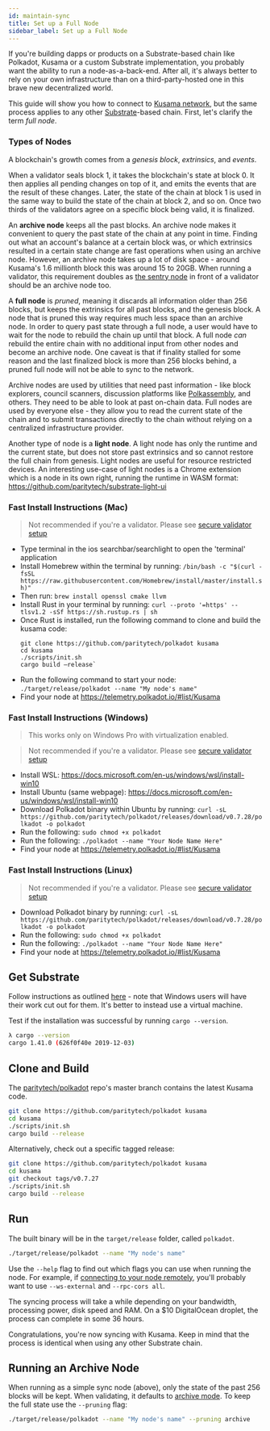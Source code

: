 ```yaml
---
id: maintain-sync
title: Set up a Full Node
sidebar_label: Set up a Full Node
---
```


If you're building dapps or products on a Substrate-based chain like Polkadot, Kusama or a custom Substrate implementation, you probably want the ability to run a node-as-a-back-end. After all, it's always better to rely on your own infrastructure than on a third-party-hosted one in this brave new decentralized world.

This guide will show you how to connect to [Kusama network](https://kusama.network), but the same process applies to any other [Substrate](https://substrate.dev)-based chain. First, let's clarify the term _full node_.

### Types of Nodes

A blockchain's growth comes from a _genesis block_, _extrinsics_, and _events_.

When a validator seals block 1, it takes the blockchain's state at block 0. It then applies all pending changes on top of it, and emits the events that are the result of these changes. Later, the state of the chain at block 1 is used in the same way to build the state of the chain at block 2, and so on. Once two thirds of the validators agree on a specific block being valid, it is finalized.

An **archive node** keeps all the past blocks. An archive node makes it convenient to query the past state of the chain at any point in time. Finding out what an account's balance at a certain block was, or which extrinsics resulted in a certain state change are fast operations when using an archive node. However, an archive node takes up a lot of disk space - around Kusama's 1.6 millionth block this was around 15 to 20GB. When running a validator, this requirement doubles as [the sentry node](maintain-guides-how-to-setup-sentry-node) in front of a validator should be an archive node too.

A **full node** is _pruned_, meaning it discards all information older than 256 blocks, but keeps the extrinsics for all past blocks, and the genesis block. A node that is pruned this way requires much less space than an archive node. In order to query past state through a full node, a user would have to wait for the node to rebuild the chain up until that block. A full node _can_ rebuild the entire chain with no additional input from other nodes and become an archive node. One caveat is that if finality stalled for some reason and the last finalized block is more than 256 blocks behind, a pruned full node will not be able to sync to the network.

Archive nodes are used by utilities that need past information - like block explorers, council scanners, discussion platforms like [Polkassembly](https://polkassembly.io), and others. They need to be able to look at past on-chain data. Full nodes are used by everyone else - they allow you to read the current state of the chain and to submit transactions directly to the chain without relying on a centralized infrastructure provider.

Another type of node is a **light node**. A light node has only the runtime and the current state, but does not store past extrinsics and so cannot restore the full chain from genesis. Light nodes are useful for resource restricted devices. An interesting use-case of light nodes is a Chrome extension which is a node in its own right, running the runtime in WASM format: https://github.com/paritytech/substrate-light-ui

### Fast Install Instructions (Mac)

> Not recommended if you're a validator. Please see [secure validator setup](maintain-guides-secure-validator)

- Type terminal in the ios searchbar/searchlight to open the 'terminal' application
- Install Homebrew within the terminal by running: `/bin/bash -c "$(curl -fsSL https://raw.githubusercontent.com/Homebrew/install/master/install.sh)"`
- Then run: `brew install openssl cmake llvm`
- Install Rust in your terminal by running: `curl --proto '=https' --tlsv1.2 -sSf https://sh.rustup.rs | sh`
- Once Rust is installed, run the following command to clone and build the kusama code: 
  ```
  git clone https://github.com/paritytech/polkadot kusama
  cd kusama
  ./scripts/init.sh
  cargo build –release`
  ```
- Run the following command to start your node: `./target/release/polkadot --name "My node's name"`
- Find your node at https://telemetry.polkadot.io/#list/Kusama


### Fast Install Instructions (Windows)

> This works only on Windows Pro with virtualization enabled.

> Not recommended if you're a validator. Please see [secure validator setup](maintain-guides-secure-validator)

- Install WSL: https://docs.microsoft.com/en-us/windows/wsl/install-win10
- Install Ubuntu (same webpage): https://docs.microsoft.com/en-us/windows/wsl/install-win10
- Download Polkadot binary within Ubuntu by running: `curl -sL https://github.com/paritytech/polkadot/releases/download/v0.7.28/polkadot -o polkadot`
- Run the following: `sudo chmod +x polkadot`
- Run the following: `./polkadot --name "Your Node Name Here"`
- Find your node at https://telemetry.polkadot.io/#list/Kusama

### Fast Install Instructions (Linux)

> Not recommended if you're a validator. Please see [secure validator setup](maintain-guides-secure-validator)

- Download Polkadot binary by running: `curl -sL https://github.com/paritytech/polkadot/releases/download/v0.7.28/polkadot -o polkadot`
- Run the following: `sudo chmod +x polkadot`
- Run the following: `./polkadot --name "Your Node Name Here"`
- Find your node at https://telemetry.polkadot.io/#list/Kusama

## Get Substrate

Follow instructions as outlined [here](https://substrate.dev/docs/en/getting-started/installing-substrate) - note that Windows users will have their work cut out for them. It's better to instead use a virtual machine.

Test if the installation was successful by running `cargo --version`.

```bash
λ cargo --version
cargo 1.41.0 (626f0f40e 2019-12-03)
```

## Clone and Build

The [paritytech/polkadot](https://github.com/paritytech/polkadot) repo's master branch contains the latest Kusama code.

```bash
git clone https://github.com/paritytech/polkadot kusama
cd kusama
./scripts/init.sh
cargo build --release
```

Alternatively, check out a specific tagged release:

```bash
git clone https://github.com/paritytech/polkadot kusama
cd kusama
git checkout tags/v0.7.27
./scripts/init.sh
cargo build --release
```

## Run

The built binary will be in the `target/release` folder, called `polkadot`.

```bash
./target/release/polkadot --name "My node's name"
```

Use the `--help` flag to find out which flags you can use when running the node. For example, if [connecting to your node remotely](maintain-wss), you'll probably want to use `--ws-external` and `--rpc-cors all`.

The syncing process will take a while depending on your bandwidth, processing power, disk speed and RAM. On a $10 DigitalOcean droplet, the process can complete in some 36 hours.

Congratulations, you're now syncing with Kusama. Keep in mind that the process is identical when using any other Substrate chain.

## Running an Archive Node

When running as a simple sync node (above), only the state of the past 256 blocks will be kept. When validating, it defaults to [archive mode](#types-of-nodes). To keep the full state use the `--pruning` flag:

```bash
./target/release/polkadot --name "My node's name" --pruning archive
```
